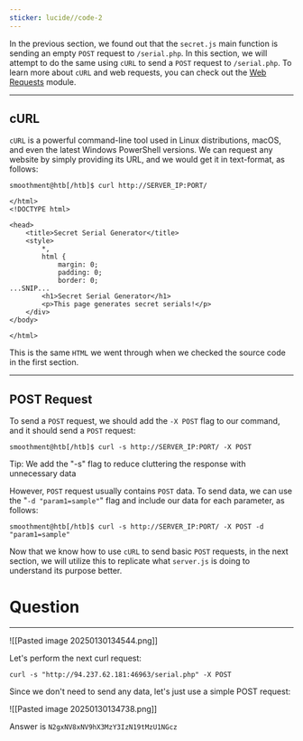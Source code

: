 ```yaml
---
sticker: lucide//code-2
---
```

In the previous section, we found out that the `secret.js` main function is sending an empty `POST` request to `/serial.php`. In this section, we will attempt to do the same using `cURL` to send a `POST` request to `/serial.php`. To learn more about `cURL` and web requests, you can check out the [Web Requests](https://academy.hackthebox.com/module/details/35) module.

---

## cURL

`cURL` is a powerful command-line tool used in Linux distributions, macOS, and even the latest Windows PowerShell versions. We can request any website by simply providing its URL, and we would get it in text-format, as follows:



```shell-session
smoothment@htb[/htb]$ curl http://SERVER_IP:PORT/

</html>
<!DOCTYPE html>

<head>
    <title>Secret Serial Generator</title>
    <style>
        *,
        html {
            margin: 0;
            padding: 0;
            border: 0;
...SNIP...
        <h1>Secret Serial Generator</h1>
        <p>This page generates secret serials!</p>
    </div>
</body>

</html>
```

This is the same `HTML` we went through when we checked the source code in the first section.

---

## POST Request

To send a `POST` request, we should add the `-X POST` flag to our command, and it should send a `POST` request:


```shell-session
smoothment@htb[/htb]$ curl -s http://SERVER_IP:PORT/ -X POST
```

Tip: We add the "-s" flag to reduce cluttering the response with unnecessary data

However, `POST` request usually contains `POST` data. To send data, we can use the "`-d "param1=sample"`" flag and include our data for each parameter, as follows:


```shell-session
smoothment@htb[/htb]$ curl -s http://SERVER_IP:PORT/ -X POST -d "param1=sample"
```

Now that we know how to use `cURL` to send basic `POST` requests, in the next section, we will utilize this to replicate what `server.js` is doing to understand its purpose better.

# Question
---
![[Pasted image 20250130134544.png]]

Let's perform the next curl request:

`curl -s "http://94.237.62.181:46963/serial.php" -X POST`

Since we don't need to send any data, let's just use a simple POST request:

![[Pasted image 20250130134738.png]]

Answer is `N2gxNV8xNV9hX3MzY3IzN19tMzU1NGcz`